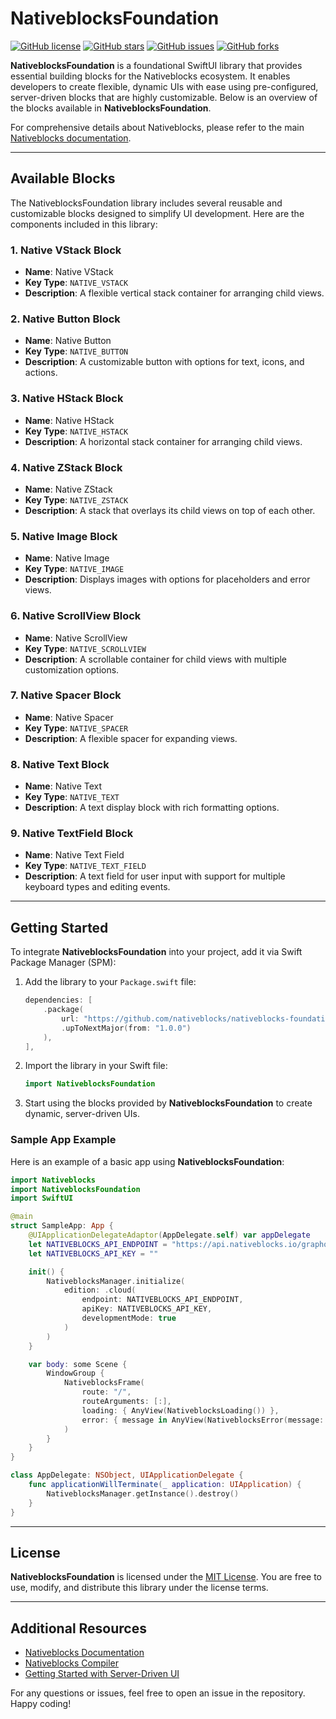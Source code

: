 # NativeblocksFoundation

[![GitHub license](https://img.shields.io/badge/license-MIT-blue.svg)](LICENSE) [![GitHub stars](https://img.shields.io/github/stars/nativeblocks/nativeblocks-foundation-ios.svg)](https://github.com/nativeblocks/nativeblocks-foundation-ios/stargazers) [![GitHub issues](https://img.shields.io/github/issues/nativeblocks/nativeblocks-foundation-ios.svg)](https://github.com/nativeblocks/nativeblocks-foundation-ios/issues) [![GitHub forks](https://img.shields.io/github/forks/nativeblocks/nativeblocks-foundation-ios.svg)](https://github.com/nativeblocks/nativeblocks-foundation-ios/network)

**NativeblocksFoundation** is a foundational SwiftUI library that provides essential building blocks for the Nativeblocks ecosystem. It enables developers to create flexible, dynamic UIs with ease using pre-configured, server-driven blocks that are highly customizable. Below is an overview of the blocks available in **NativeblocksFoundation**.

For comprehensive details about Nativeblocks, please refer to the main [Nativeblocks documentation](https://nativeblocks.io/docs/get-started/introduction/).

---

## Available Blocks

The NativeblocksFoundation library includes several reusable and customizable blocks designed to simplify UI development. Here are the components included in this library:

### 1. Native VStack Block
- **Name**: Native VStack
- **Key Type**: `NATIVE_VSTACK`
- **Description**: A flexible vertical stack container for arranging child views.

### 2. Native Button Block
- **Name**: Native Button
- **Key Type**: `NATIVE_BUTTON`
- **Description**: A customizable button with options for text, icons, and actions.

### 3. Native HStack Block
- **Name**: Native HStack
- **Key Type**: `NATIVE_HSTACK`
- **Description**: A horizontal stack container for arranging child views.

### 4. Native ZStack Block
- **Name**: Native ZStack
- **Key Type**: `NATIVE_ZSTACK`
- **Description**: A stack that overlays its child views on top of each other.

### 5. Native Image Block
- **Name**: Native Image
- **Key Type**: `NATIVE_IMAGE`
- **Description**: Displays images with options for placeholders and error views.

### 6. Native ScrollView Block
- **Name**: Native ScrollView
- **Key Type**: `NATIVE_SCROLLVIEW`
- **Description**: A scrollable container for child views with multiple customization options.

### 7. Native Spacer Block
- **Name**: Native Spacer
- **Key Type**: `NATIVE_SPACER`
- **Description**: A flexible spacer for expanding views.

### 8. Native Text Block
- **Name**: Native Text
- **Key Type**: `NATIVE_TEXT`
- **Description**: A text display block with rich formatting options.

### 9. Native TextField Block
- **Name**: Native Text Field
- **Key Type**: `NATIVE_TEXT_FIELD`
- **Description**: A text field for user input with support for multiple keyboard types and editing events.

---

## Getting Started

To integrate **NativeblocksFoundation** into your project, add it via Swift Package Manager (SPM):

1. Add the library to your `Package.swift` file:

    ```swift
    dependencies: [
        .package(
            url: "https://github.com/nativeblocks/nativeblocks-foundation-ios.git",
            .upToNextMajor(from: "1.0.0")
        ),
    ],
    ```

2. Import the library in your Swift file:

    ```swift
    import NativeblocksFoundation
    ```

3. Start using the blocks provided by **NativeblocksFoundation** to create dynamic, server-driven UIs.

### Sample App Example

Here is an example of a basic app using **NativeblocksFoundation**:

```swift
import Nativeblocks
import NativeblocksFoundation
import SwiftUI

@main
struct SampleApp: App {
    @UIApplicationDelegateAdaptor(AppDelegate.self) var appDelegate
    let NATIVEBLOCKS_API_ENDPOINT = "https://api.nativeblocks.io/graphql"
    let NATIVEBLOCKS_API_KEY = ""

    init() {
        NativeblocksManager.initialize(
            edition: .cloud(
                endpoint: NATIVEBLOCKS_API_ENDPOINT,
                apiKey: NATIVEBLOCKS_API_KEY,
                developmentMode: true
            )
        )
    }

    var body: some Scene {
        WindowGroup {
            NativeblocksFrame(
                route: "/",
                routeArguments: [:],
                loading: { AnyView(NativeblocksLoading()) },
                error: { message in AnyView(NativeblocksError(message: message)) }
            )
        }
    }
}

class AppDelegate: NSObject, UIApplicationDelegate {
    func applicationWillTerminate(_ application: UIApplication) {
        NativeblocksManager.getInstance().destroy()
    }
}
```

---

## License

**NativeblocksFoundation** is licensed under the [MIT License](LICENSE). You are free to use, modify, and distribute this library under the license terms.

---

## Additional Resources

- [Nativeblocks Documentation](https://nativeblocks.io/docs/get-started/introduction/)
- [Nativeblocks Compiler](https://nativeblocks.io/docs/compiler/swift-block/)
- [Getting Started with Server-Driven UI](https://nativeblocks.io/blog/server-driven-ui-introduction/)

For any questions or issues, feel free to open an issue in the repository. Happy coding!

